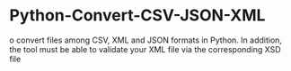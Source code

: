 # Python-Convert-CSV-JSON-XML
o convert files among CSV, XML and  JSON formats in Python. In addition, the tool must be able to validate your XML file via the  corresponding XSD file
